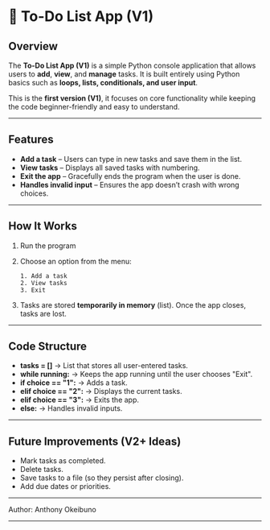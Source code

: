 # 📝 To-Do List App (V1)

##  Overview

The **To-Do List App (V1)** is a simple Python console application that allows users to **add**, **view**, and **manage** tasks. It is built entirely using Python basics such as **loops, lists, conditionals, and user input**.

This is the **first version (V1)**, it focuses on core functionality while keeping the code beginner-friendly and easy to understand.

---

## Features

* **Add a task** – Users can type in new tasks and save them in the list.
* **View tasks** – Displays all saved tasks with numbering.
* **Exit the app** – Gracefully ends the program when the user is done.
* **Handles invalid input** – Ensures the app doesn’t crash with wrong choices.

---

## How It Works

1. Run the program

2. Choose an option from the menu:

   ```
   1. Add a task
   2. View tasks
   3. Exit
   ```
3. Tasks are stored **temporarily in memory** (list). Once the app closes, tasks are lost.

---

## Code Structure

* **tasks = \[]** → List that stores all user-entered tasks.
* **while running:** → Keeps the app running until the user chooses "Exit".
* **if choice == "1":** → Adds a task.
* **elif choice == "2":** → Displays the current tasks.
* **elif choice == "3":** → Exits the app.
* **else:** → Handles invalid inputs.

---

##  Future Improvements (V2+ Ideas)

*  Mark tasks as completed.
*  Delete tasks.
*  Save tasks to a file (so they persist after closing).
*  Add due dates or priorities.

---

Author: Anthony Okeibuno

---
